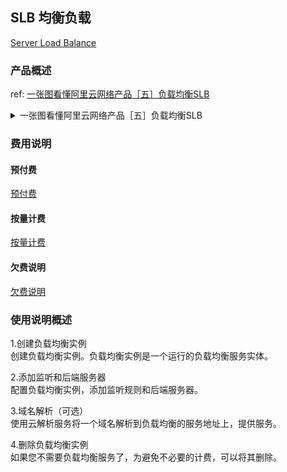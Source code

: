## SLB 均衡负载
[Server Load Balance](https://help.aliyun.com/product/27537.html?spm=a2c4g.11186623.3.1.4f8e6327fNxCQp)

### 产品概述
ref: [一张图看懂阿里云网络产品［五］负载均衡SLB](https://yq.aliyun.com/articles/253235?spm=5176.7921785.762131.pra3.5fbc4100PSjQO9)

<details>
<summary>一张图看懂阿里云网络产品［五］负载均衡SLB</summary>

![一张图看懂阿里云网络产品［五］负载均衡SLB](./pics/f9f769c50e0f5464e43a572ada73dedae2fe0476.png)

</details>

### 费用说明
#### 预付费
[预付费](https://help.aliyun.com/document_detail/27695.html?spm=a2c4g.11186623.6.551.7d76335d5xEu8T)
#### 按量计费
[按量计费](https://help.aliyun.com/document_detail/27692.html?spm=a2c4g.11186623.6.552.45c032calem4HY)
#### 欠费说明
[欠费说明](https://help.aliyun.com/document_detail/74811.html?spm=a2c4g.11186623.6.553.2e692854F0tsLk)

### 使用说明概述
1.创建负载均衡实例  
创建负载均衡实例。负载均衡实例是一个运行的负载均衡服务实体。

2.添加监听和后端服务器  
配置负载均衡实例，添加监听规则和后端服务器。

3.域名解析（可选）  
使用云解析服务将一个域名解析到负载均衡的服务地址上，提供服务。

4.删除负载均衡实例  
如果您不需要负载均衡服务了，为避免不必要的计费，可以将其删除。